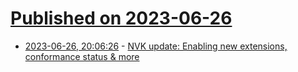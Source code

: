 # [Published on 2023-06-26](index.md)

* [2023-06-26, 20:06:26](https://lobste.rs/s/oldzzi/nvk_update_enabling_new_extensions) - [NVK update: Enabling new extensions, conformance status & more](https://www.collabora.com/news-and-blog/news-and-events/nvk-update-enabling-new-extensions-conformance-status-more.html)

